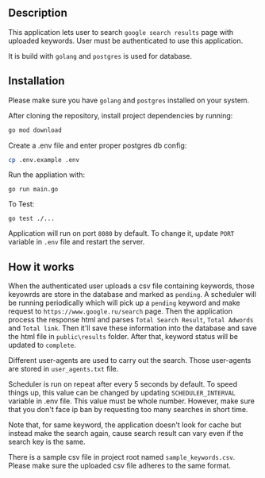 ## Description

This application lets user to search `google search results` page with uploaded keywords. User must be authenticated to use this application.


It is build with `golang` and `postgres` is used for database. 

## Installation

Please make sure you have `golang` and `postgres` installed on your system. 

After cloning the repository, install project dependencies by running:

```sh
go mod download
```

Create a .env file and enter proper postgres db config:

```sh
cp .env.example .env
```

Run the appliation with:
```
go run main.go
```

To Test:
```
go test ./...
```

Application will run on port `8080` by default. To change it, update `PORT` variable in `.env` file and restart the server.


## How it works

When the authenticated user uploads a csv file containing keywords, those keyowrds are store in the database and marked as `pending`. A scheduler will be running periodically which will pick up a `pending` keyword and make request to `https://www.google.ru/search` page. Then the application process the response html and parses `Total Search Result`, `Total Adwords` and `Total link`. Then it'll save these information into the database and save the html file in `public\results` folder. After that, keyword status will be updated to `complete`. 

Different user-agents are used to carry out the search. Those user-agents are stored in `user_agents.txt` file. 

Scheduler is run on repeat after every 5 seconds by default. To speed things up, this value can be changed by updating `SCHEDULER_INTERVAL` variable in .env file. This value must be whole number. However, make sure that you don't face ip ban by requesting too many searches in short time. 

Note that, for same keyword, the application doesn't look for cache but instead make the search again, cause search result can vary even if the search key is the same.

There is a sample csv file in project root named `sample_keywords.csv`. Please make sure the uploaded csv file adheres to the same format.